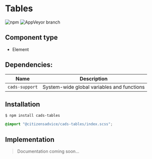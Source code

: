 # Tables

![npm](https://img.shields.io/npm/v/:package.svg)
![AppVeyor branch](https://img.shields.io/appveyor/ci/:user/:repo/:branch.svg)

## Component type

- Element

## Dependencies:

| Name            | Description                                |
| --------------- | ------------------------------------------ |
| `cads-support` | System-wide global variables and functions |

## Installation

```
$ npm install cads-tables
```

```scss
@import "@citizensadvice/cads-tables/index.scss";
```

## Implementation

> Documentation coming soon...
